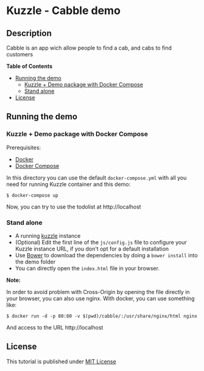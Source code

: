 # Kuzzle - Cabble demo

## Description

Cabble is an app wich allow people to find a cab, and cabs to find customers

<!-- START doctoc generated TOC please keep comment here to allow auto update -->
<!-- DON'T EDIT THIS SECTION, INSTEAD RE-RUN doctoc TO UPDATE -->
**Table of Contents**

- [Running the demo](#running-the-demo)
  - [Kuzzle + Demo package with Docker Compose](#kuzzle--demo-package-with-docker-compose)
  - [Stand alone](#stand-alone)
- [License](#license)

<!-- END doctoc generated TOC please keep comment here to allow auto update -->


## Running the demo

### Kuzzle + Demo package with Docker Compose

Prerequisites:

* [Docker](https://docs.docker.com/installation/#installation)
* [Docker Compose](https://docs.docker.com/compose/install/)

In this directory you can use the default `docker-compose.yml` with all you need for running Kuzzle container and this demo:

```
$ docker-compose up
```

Now, you can try to use the todolist at http://localhost

### Stand alone

* A running [kuzzle](https://github.com/kuzzleio/kuzzle) instance
* (Optional) Edit the first line of the ``js/config.js`` file to configure your Kuzzle instance URL, if you don't opt for a default installation
* Use [Bower](http://bower.io) to download the dependencies by doing a ```bower install``` into the demo folder
* You can directly open the `index.html` file in your browser.

**Note:**

In order to avoid problem with Cross-Origin by opening the file directly in your browser, you can also use nginx. With docker, you can use something like:

    $ docker run -d -p 80:80 -v $(pwd)/cabble/:/usr/share/nginx/html nginx

And access to the URL http://localhost

## License

This tutorial is published under [MIT License](LICENSE)